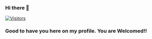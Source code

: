 ### Hi there 👋
[![Visitors](https://visitor-badge.glitch.me/badge?page_id=Chanchal1603.visitor-badge)](#)
### Good to have you here on my profile. You are Welcomed!!
